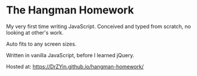 # The Hangman Homework

My very first time writing JavaScript. Conceived and typed from scratch, no looking at other's work.

Auto fits to any screen sizes.

Written in vanilla JavaScript, before I learned jQuery.

Hosted at: https://DrZYin.github.io/hangman-homework/
